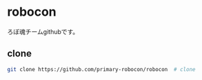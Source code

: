 # robocon
ろぼ魂チームgithubです。

## clone
```bash
git clone https://github.com/primary-robocon/robocon  # clone
```
